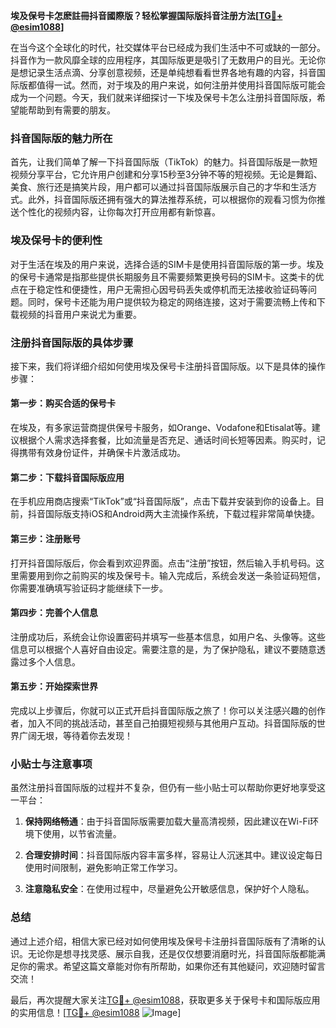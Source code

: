 **埃及保号卡怎麽註冊抖音國際版？轻松掌握国际版抖音注册方法[[TG💪+ @esim1088](https://t.me/s/esim1088)]**

在当今这个全球化的时代，社交媒体平台已经成为我们生活中不可或缺的一部分。抖音作为一款风靡全球的应用程序，其国际版更是吸引了无数用户的目光。无论你是想记录生活点滴、分享创意视频，还是单纯想看看世界各地有趣的内容，抖音国际版都值得一试。然而，对于埃及的用户来说，如何注册并使用抖音国际版可能会成为一个问题。今天，我们就来详细探讨一下埃及保号卡怎么注册抖音国际版，希望能帮助到有需要的朋友。

### 抖音国际版的魅力所在

首先，让我们简单了解一下抖音国际版（TikTok）的魅力。抖音国际版是一款短视频分享平台，它允许用户创建和分享15秒至3分钟不等的短视频。无论是舞蹈、美食、旅行还是搞笑片段，用户都可以通过抖音国际版展示自己的才华和生活方式。此外，抖音国际版还拥有强大的算法推荐系统，可以根据你的观看习惯为你推送个性化的视频内容，让你每次打开应用都有新惊喜。

### 埃及保号卡的便利性

对于生活在埃及的用户来说，选择合适的SIM卡是使用抖音国际版的第一步。埃及的保号卡通常是指那些提供长期服务且不需要频繁更换号码的SIM卡。这类卡的优点在于稳定性和便捷性，用户无需担心因号码丢失或停机而无法接收验证码等问题。同时，保号卡还能为用户提供较为稳定的网络连接，这对于需要流畅上传和下载视频的抖音用户来说尤为重要。

### 注册抖音国际版的具体步骤

接下来，我们将详细介绍如何使用埃及保号卡注册抖音国际版。以下是具体的操作步骤：

#### 第一步：购买合适的保号卡

在埃及，有多家运营商提供保号卡服务，如Orange、Vodafone和Etisalat等。建议根据个人需求选择套餐，比如流量是否充足、通话时间长短等因素。购买时，记得携带有效身份证件，并确保卡片激活成功。

#### 第二步：下载抖音国际版应用

在手机应用商店搜索“TikTok”或“抖音国际版”，点击下载并安装到你的设备上。目前，抖音国际版支持iOS和Android两大主流操作系统，下载过程非常简单快捷。

#### 第三步：注册账号

打开抖音国际版后，你会看到欢迎界面。点击“注册”按钮，然后输入手机号码。这里需要用到你之前购买的埃及保号卡。输入完成后，系统会发送一条验证码短信，你需要准确填写验证码才能继续下一步。

#### 第四步：完善个人信息

注册成功后，系统会让你设置密码并填写一些基本信息，如用户名、头像等。这些信息可以根据个人喜好自由设定。需要注意的是，为了保护隐私，建议不要随意透露过多个人信息。

#### 第五步：开始探索世界

完成以上步骤后，你就可以正式开启抖音国际版之旅了！你可以关注感兴趣的创作者，加入不同的挑战活动，甚至自己拍摄短视频与其他用户互动。抖音国际版的世界广阔无垠，等待着你去发现！

### 小贴士与注意事项

虽然注册抖音国际版的过程并不复杂，但仍有一些小贴士可以帮助你更好地享受这一平台：

1. **保持网络畅通**：由于抖音国际版需要加载大量高清视频，因此建议在Wi-Fi环境下使用，以节省流量。
   
2. **合理安排时间**：抖音国际版内容丰富多样，容易让人沉迷其中。建议设定每日使用时间限制，避免影响正常工作学习。

3. **注意隐私安全**：在使用过程中，尽量避免公开敏感信息，保护好个人隐私。

### 总结

通过上述介绍，相信大家已经对如何使用埃及保号卡注册抖音国际版有了清晰的认识。无论你是想寻找灵感、展示自我，还是仅仅想要消磨时光，抖音国际版都能满足你的需求。希望这篇文章能对你有所帮助，如果你还有其他疑问，欢迎随时留言交流！

最后，再次提醒大家关注[TG💪+ @esim1088](https://t.me/s/esim1088)，获取更多关于保号卡和国际版应用的实用信息！[[TG💪+ @esim1088](https://t.me/s/esim1088) ![Image](https://i.postimg.cc/4NQfJmqS/Snipaste-2025-05-13-00-14-12.png)]